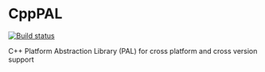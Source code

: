 # CppPAL

[![Build status](https://ci.appveyor.com/api/projects/status/github/bfierz/cpppal?branch=master&svg=true)](https://ci.appveyor.com/project/bfierz/cpppal)

C++ Platform Abstraction Library (PAL) for cross platform and cross version support
